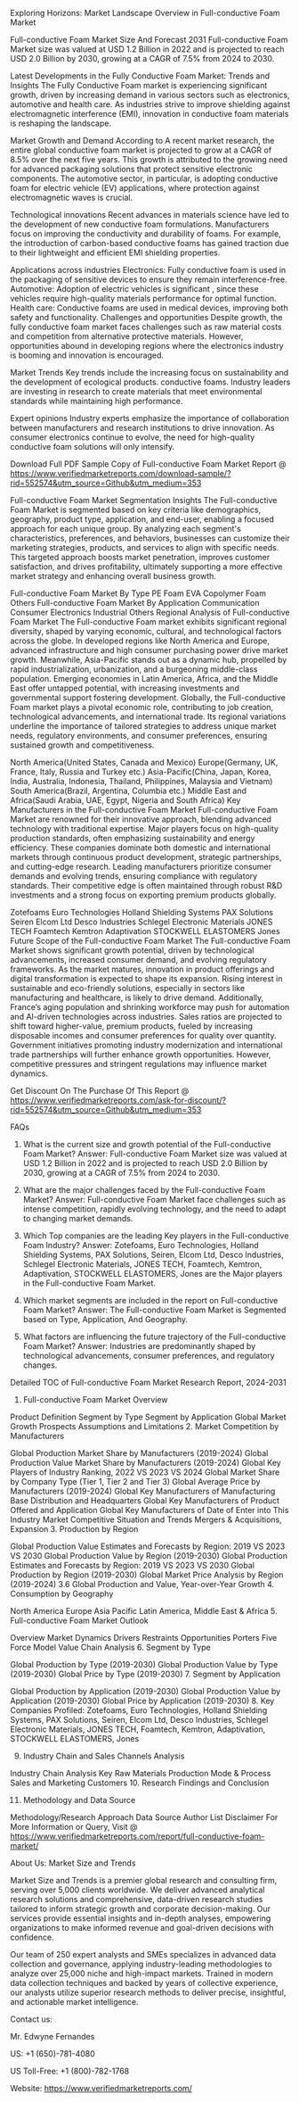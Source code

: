 Exploring Horizons: Market Landscape Overview in Full-conductive Foam Market


Full-conductive Foam Market Size And Forecast 2031
Full-conductive Foam Market size was valued at USD 1.2 Billion in 2022 and is projected to reach USD 2.0 Billion by 2030, growing at a CAGR of 7.5% from 2024 to 2030.

Latest Developments in the Fully Conductive Foam Market: Trends and Insights
The Fully Conductive Foam market is experiencing significant growth, driven by increasing demand in various sectors such as electronics, automotive and health care. As industries strive to improve shielding against electromagnetic interference (EMI), innovation in conductive foam materials is reshaping the landscape.

Market Growth and Demand
According to A recent market research, the entire global conductive foam market is projected to grow at a CAGR of 8.5% over the next five years. This growth is attributed to the growing need for advanced packaging solutions that protect sensitive electronic components. The automotive sector, in particular, is adopting conductive foam for electric vehicle (EV) applications, where protection against electromagnetic waves is crucial.

Technological innovations
Recent advances in materials science have led to the development of new conductive foam formulations. Manufacturers focus on improving the conductivity and durability of foams. For example, the introduction of carbon-based conductive foams has gained traction due to their lightweight and efficient EMI shielding properties.

Applications across industries
Electronics: Fully conductive foam is used in the packaging of sensitive devices to ensure they remain interference-free.
Automotive: Adoption of electric vehicles is significant , since these vehicles require high-quality materials performance for optimal function.
Health care: Conductive foams are used in medical devices, improving both safety and functionality.
Challenges and opportunities
Despite growth, the fully conductive foam market faces challenges such as raw material costs and competition from alternative protective materials. However, opportunities abound in developing regions where the electronics industry is booming and innovation is encouraged.

Market Trends
Key trends include the increasing focus on sustainability and the development of ecological products. conductive foams. Industry leaders are investing in research to create materials that meet environmental standards while maintaining high performance.

Expert opinions
Industry experts emphasize the importance of collaboration between manufacturers and research institutions to drive innovation. As consumer electronics continue to evolve, the need for high-quality conductive foam solutions will only intensify.

Download Full PDF Sample Copy of Full-conductive Foam Market Report @ https://www.verifiedmarketreports.com/download-sample/?rid=552574&utm_source=Github&utm_medium=353

Full-conductive Foam Market Segmentation Insights
The Full-conductive Foam Market is segmented based on key criteria like demographics, geography, product type, application, and end-user, enabling a focused approach for each unique group. By analyzing each segment's characteristics, preferences, and behaviors, businesses can customize their marketing strategies, products, and services to align with specific needs. This targeted approach boosts market penetration, improves customer satisfaction, and drives profitability, ultimately supporting a more effective market strategy and enhancing overall business growth.

Full-conductive Foam Market By Type
PE Foam
EVA Copolymer Foam
Others
Full-conductive Foam Market By Application
Communication
Consumer Electronics
Industrial
Others
Regional Analysis of Full-conductive Foam Market
The Full-conductive Foam market exhibits significant regional diversity, shaped by varying economic, cultural, and technological factors across the globe. In developed regions like North America and Europe, advanced infrastructure and high consumer purchasing power drive market growth. Meanwhile, Asia-Pacific stands out as a dynamic hub, propelled by rapid industrialization, urbanization, and a burgeoning middle-class population. Emerging economies in Latin America, Africa, and the Middle East offer untapped potential, with increasing investments and governmental support fostering development. Globally, the Full-conductive Foam market plays a pivotal economic role, contributing to job creation, technological advancements, and international trade. Its regional variations underline the importance of tailored strategies to address unique market needs, regulatory environments, and consumer preferences, ensuring sustained growth and competitiveness.

North America(United States, Canada and Mexico)
Europe(Germany, UK, France, Italy, Russia and Turkey etc.)
Asia-Pacific(China, Japan, Korea, India, Australia, Indonesia, Thailand, Philippines, Malaysia and Vietnam)
South America(Brazil, Argentina, Columbia etc.)
Middle East and Africa(Saudi Arabia, UAE, Egypt, Nigeria and South Africa)
Key Manufacturers in the Full-conductive Foam Market
Full-conductive Foam Market are renowned for their innovative approach, blending advanced technology with traditional expertise. Major players focus on high-quality production standards, often emphasizing sustainability and energy efficiency. These companies dominate both domestic and international markets through continuous product development, strategic partnerships, and cutting-edge research. Leading manufacturers prioritize consumer demands and evolving trends, ensuring compliance with regulatory standards. Their competitive edge is often maintained through robust R&D investments and a strong focus on exporting premium products globally.

Zotefoams
Euro Technologies
Holland Shielding Systems
PAX Solutions
Seiren
Elcom Ltd
Desco Industries
Schlegel Electronic Materials
JONES TECH
Foamtech
Kemtron
Adaptivation
STOCKWELL ELASTOMERS
Jones
Future Scope of the Full-conductive Foam Market
The Full-conductive Foam Market shows significant growth potential, driven by technological advancements, increased consumer demand, and evolving regulatory frameworks. As the market matures, innovation in product offerings and digital transformation is expected to shape its expansion. Rising interest in sustainable and eco-friendly solutions, especially in sectors like manufacturing and healthcare, is likely to drive demand. Additionally, France’s aging population and shrinking workforce may push for automation and AI-driven technologies across industries. Sales ratios are projected to shift toward higher-value, premium products, fueled by increasing disposable incomes and consumer preferences for quality over quantity. Government initiatives promoting industry modernization and international trade partnerships will further enhance growth opportunities. However, competitive pressures and stringent regulations may influence market dynamics.

Get Discount On The Purchase Of This Report @ https://www.verifiedmarketreports.com/ask-for-discount/?rid=552574&utm_source=Github&utm_medium=353

FAQs
1. What is the current size and growth potential of the Full-conductive Foam Market?
Answer: Full-conductive Foam Market size was valued at USD 1.2 Billion in 2022 and is projected to reach USD 2.0 Billion by 2030, growing at a CAGR of 7.5% from 2024 to 2030.

2. What are the major challenges faced by the Full-conductive Foam Market?
Answer: Full-conductive Foam Market face challenges such as intense competition, rapidly evolving technology, and the need to adapt to changing market demands.

3. Which Top companies are the leading Key players in the Full-conductive Foam Industry?
Answer: Zotefoams, Euro Technologies, Holland Shielding Systems, PAX Solutions, Seiren, Elcom Ltd, Desco Industries, Schlegel Electronic Materials, JONES TECH, Foamtech, Kemtron, Adaptivation, STOCKWELL ELASTOMERS, Jones are the Major players in the Full-conductive Foam Market.

4. Which market segments are included in the report on Full-conductive Foam Market?
Answer: The Full-conductive Foam Market is Segmented based on Type, Application, And Geography.

5. What factors are influencing the future trajectory of the Full-conductive Foam Market?
Answer: Industries are predominantly shaped by technological advancements, consumer preferences, and regulatory changes.

Detailed TOC of Full-conductive Foam Market Research Report, 2024-2031
1. Full-conductive Foam Market Overview

Product Definition
Segment by Type
Segment by Application
Global Market Growth Prospects
Assumptions and Limitations
2. Market Competition by Manufacturers

Global Production Market Share by Manufacturers (2019-2024)
Global Production Value Market Share by Manufacturers (2019-2024)
Global Key Players of Industry Ranking, 2022 VS 2023 VS 2024
Global Market Share by Company Type (Tier 1, Tier 2 and Tier 3)
Global Average Price by Manufacturers (2019-2024)
Global Key Manufacturers of Manufacturing Base Distribution and Headquarters
Global Key Manufacturers of Product Offered and Application
Global Key Manufacturers of Date of Enter into This Industry
Market Competitive Situation and Trends
Mergers & Acquisitions, Expansion
3. Production by Region

Global Production Value Estimates and Forecasts by Region: 2019 VS 2023 VS 2030
Global Production Value by Region (2019-2030)
Global Production Estimates and Forecasts by Region: 2019 VS 2023 VS 2030
Global Production by Region (2019-2030)
Global Market Price Analysis by Region (2019-2024) 3.6 Global Production and Value, Year-over-Year Growth
4. Consumption by Geography

North America
Europe
Asia Pacific
Latin America, Middle East & Africa
5. Full-conductive Foam Market Outlook

Overview
Market Dynamics
Drivers
Restraints
Opportunities
Porters Five Force Model
Value Chain Analysis 
6. Segment by Type

Global Production by Type (2019-2030)
Global Production Value by Type (2019-2030)
Global Price by Type (2019-2030)
7. Segment by Application

Global Production by Application (2019-2030)
Global Production Value by Application (2019-2030)
Global Price by Application (2019-2030)
8. Key Companies Profiled: Zotefoams, Euro Technologies, Holland Shielding Systems, PAX Solutions, Seiren, Elcom Ltd, Desco Industries, Schlegel Electronic Materials, JONES TECH, Foamtech, Kemtron, Adaptivation, STOCKWELL ELASTOMERS, Jones

9. Industry Chain and Sales Channels Analysis

Industry Chain Analysis
Key Raw Materials
Production Mode & Process
Sales and Marketing
Customers
10. Research Findings and Conclusion

11. Methodology and Data Source

Methodology/Research Approach
Data Source
Author List
Disclaimer
For More Information or Query, Visit @ https://www.verifiedmarketreports.com/report/full-conductive-foam-market/

About Us: Market Size and Trends

Market Size and Trends is a premier global research and consulting firm, serving over 5,000 clients worldwide. We deliver advanced analytical research solutions and comprehensive, data-driven research studies tailored to inform strategic growth and corporate decision-making. Our services provide essential insights and in-depth analyses, empowering organizations to make informed revenue and goal-driven decisions with confidence.

Our team of 250 expert analysts and SMEs specializes in advanced data collection and governance, applying industry-leading methodologies to analyze over 25,000 niche and high-impact markets. Trained in modern data collection techniques and backed by years of collective experience, our analysts utilize superior research methods to deliver precise, insightful, and actionable market intelligence.

Contact us:

Mr. Edwyne Fernandes

US: +1 (650)-781-4080

US Toll-Free: +1 (800)-782-1768

Website: https://www.verifiedmarketreports.com/
